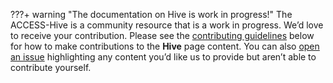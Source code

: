 ???+ warning "The documentation on Hive is work in progress!"
    The ACCESS-Hive is a community resource that is a work in progress. We’d love to receive your contribution. Please see the [contributing guidelines](contribute/index.md) below for how to make contributions to the **Hive** page content. You can also [open an issue](https://github.com/ACCESS-Hive/access-hive.github.io/issues) highlighting any content you’d like us to provide but aren’t able to contribute yourself.